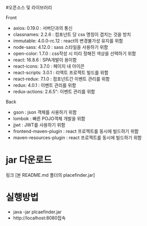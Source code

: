 #오픈소스 및 라이브러리

Front

- axios: 0.19.0 : 서버단과의 통신
- classnames: 2.2.6 : 컴포넌트 당 css 명칭이 겹치는 것을 방치
- immutable: 4.0.0-rc.12 : react의 변경불가성 유지를 위함
- node-sass: 4.12.0 : sass 스타일을 사용하기 위함
- open-color: 1.7.0 : css작성 시 미리 정해진 색상을 선택하기 위함
- react: 16.8.6 : SPA개발이 용이함
- react-icons: 3.7.0 : 페이지 내 아이콘
- react-scripts: 3.0.1 : 리액트 프로젝트 빌드를 위함
- react-redux: 7.1.0 : 컴포넌트간 이벤트 관리를 위함
- redux: 4.0.1 : 이벤트 관리를 위함
- redux-actions: 2.6.5": 이벤트 관리를 위함

Back

- gson : json 객체를 사용하기 위함
- lombok : 빠른 POJO객체 개발을 위함
- jjwt : JWT를 사용하기 위함
- frontend-maven-plugin : react 프로젝트를 동시에 빌드하기 위함
- maven-resources-plugin : react 프로젝트를 동시에 빌드하기 위함

# jar 다운로드

링크 [본 README.md 폴더의 placefinder.jar]

# 실행방법

- java -jar plcaefinder.jar
- http://localhost:8080접속
